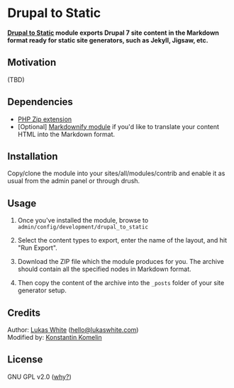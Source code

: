 Drupal to Static
===
**[Drupal to Static](https://github.com/kkomelin/drupal_to_static) module exports Drupal 7 site content in the Markdown format ready for static site generators, such as Jekyll, Jigsaw, etc.**

## Motivation

(TBD)

## Dependencies

- [PHP Zip extension](http://php.net/manual/en/book.zip.php)
- [Optional] [Markdownify module](https://github.com/lukaswhite/Drupal-Markdownify) if you'd like to translate your content HTML into the Markdown format.

## Installation

Copy/clone the module into your sites/all/modules/contrib and enable it as usual from the admin panel or through drush.

## Usage

1) Once you've installed the module, browse to `admin/config/development/drupal_to_static`

2) Select the content types to export, enter the name of the layout, and hit "Run Export".

3) Download the ZIP file which the module produces for you. 
The archive should contain all the specified nodes in Markdown format. 

4) Then copy the content of the archive into the `_posts` folder of your site generator setup.


## Credits


Author: [Lukas White](https://github.com/lukaswhite) (hello@lukaswhite.com)  
Modified by: [Konstantin Komelin](https://github.com/kkomelin)


## License

GNU GPL v2.0 ([why?](https://github.com/kkomelin/drupal_to_static/issues/1#issue-344303013))